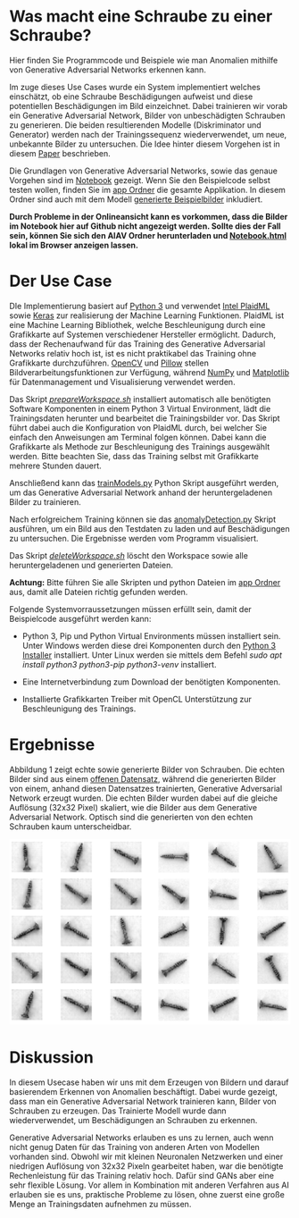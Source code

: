 # Was macht eine Schraube zu einer Schraube?

Hier finden Sie Programmcode und Beispiele wie man Anomalien mithilfe von Generative Adversarial Networks erkennen kann.

Im zuge dieses Use Cases wurde ein System implementiert welches einschätzt, ob eine Schraube Beschädigungen aufweist und diese potentiellen Beschädigungen im Bild einzeichnet. Dabei trainieren wir vorab ein Generative Adversarial Network, Bilder von unbeschädigten Schrauben zu generieren. Die beiden resultierenden Modelle (Diskriminator und Generator) werden nach der Trainingssequenz wiederverwendet, um neue, unbekannte Bilder zu untersuchen. Die Idee hinter diesem Vorgehen ist in diesem [Paper](https://link.springer.com/chapter/10.1007/978-3-319-59050-9_12) beschrieben.

Die Grundlagen von Generative Adversarial Networks, sowie das genaue Vorgehen sind im [Notebook](./Notebook.ipynb) gezeigt. Wenn Sie den Beispielcode selbst testen wollen, finden Sie im [app Ordner](./app) die gesamte Applikation. In diesem Ordner sind auch mit dem Modell [generierte Beispielbilder](./app/generatedExampleImages) inkludiert.

__Durch Probleme in der Onlineansicht kann es vorkommen, dass die Bilder im Notebook hier auf Github nicht angezeigt werden. Sollte dies der Fall sein, können Sie sich den AIAV Ordner herunterladen und [Notebook.html](Notebook.html) lokal im Browser anzeigen lassen.__


# Der Use Case

DIe Implementierung basiert auf [Python 3](https://docs.python.org/3/) und verwendet [Intel PlaidML](https://github.com/plaidml/plaidml) sowie [Keras](https://keras.io/) zur realisierung der Machine Learning Funktionen. PlaidML ist eine Machine Learning Bibliothek, welche Beschleunigung durch eine Grafikkarte auf Systemen verschiedener Hersteller ermöglicht. Dadurch, dass der Rechenaufwand für das Training des Generative Adversarial Networks relativ hoch ist, ist es nicht praktikabel das Training ohne Grafikkarte durchzuführen. [OpenCV](https://opencv.org/) und [Pillow](https://pillow.readthedocs.io/en/stable/) stellen Bildverarbeitungsfunktionen zur Verfügung, während [NumPy](https://numpy.org/) und [Matplotlib](https://matplotlib.org/) für Datenmanagement und Visualisierung verwendet werden.

Das Skript [*prepareWorkspace.sh*](./app/prepareWorkspace.sh) installiert automatisch alle benötigten Software Komponenten in einem Python 3 Virtual Environment, lädt die Trainingsdaten herunter und bearbeitet die Trainingsbilder vor. Das Skript führt dabei auch die Konfiguration von PlaidML durch, bei welcher Sie einfach den Anweisungen am Terminal folgen können. Dabei kann die Grafikkarte als Methode zur Beschleunigung des Trainings ausgewählt werden. Bitte beachten Sie, dass das Training selbst mit Grafikkarte mehrere Stunden dauert.


Anschließend kann das [trainModels.py](./app/trainModels.py) Python Skript ausgeführt werden, um das Generative Adversarial Network anhand der heruntergeladenen Bilder zu trainieren.

Nach erfolgreichem Training können sie das [anomalyDetection.py](./app/anomalyDetection.py) Skript ausführen, um ein Bild aus den Testdaten zu laden und auf Beschädigungen zu untersuchen. Die Ergebnisse werden vom Programm visualisiert.

Das Skript [*deleteWorkspace.sh*](./app/deleteWorkspace.sh) löscht den Workspace sowie alle heruntergeladenen und generierten Dateien.


__Achtung:__ Bitte führen Sie alle Skripten und python Dateien im [app Ordner](./app) aus, damit alle Dateien richtig gefunden werden.

Folgende Systemvorraussetzungen müssen erfüllt sein, damit der Beispielcode ausgeführt werden kann:

- Python 3, Pip und Python Virtual Environments müssen installiert sein. Unter Windows werden diese drei Komponenten durch den [Python 3 Installer](https://www.python.org/downloads/windows/) installiert. Unter Linux werden sie mittels dem Befehl *sudo apt install python3 python3-pip python3-venv* installiert.

- Eine Internetverbindung zum Download der benötigten Komponenten.

- Installierte Grafikkarten Treiber mit OpenCL Unterstützung zur Beschleunigung des Trainings.


# Ergebnisse

Abbildung 1 zeigt echte sowie generierte Bilder von Schrauben. Die echten Bilder sind aus einem [offenen Datensatz](https://www.mvtec.com/company/research/datasets/mvtec-ad), während die generierten Bilder von einem, anhand diesen Datensatzes trainierten, Generative Adversarial Network erzeugt wurden. Die echten Bilder wurden dabei auf die gleiche Auflösung (32x32 Pixel) skaliert, wie die Bilder aus dem Generative Adversarial Network. Optisch sind die generierten von den echten Schrauben kaum unterscheidbar.

![Abbildung 1](images/Abbildung1Vergleich.jpg)


# Diskussion

In diesem Usecase haben wir uns mit dem Erzeugen von Bildern und darauf basierendem Erkennen von Anomalien beschäftigt. Dabei wurde gezeigt, dass man ein Generative Adversarial Network trainieren kann, Bilder von Schrauben zu erzeugen. Das Trainierte Modell wurde dann wiederverwendet, um Beschädigungen an Schrauben zu erkennen.

Generative Adversarial Networks erlauben es uns zu lernen, auch wenn nicht genug Daten für das Training von anderen Arten von Modellen vorhanden sind. Obwohl wir mit kleinen Neuronalen Netzwerken und einer niedrigen Auflösung von 32x32 Pixeln gearbeitet haben, war die benötigte Rechenleistung für das Training relativ hoch. Dafür sind GANs aber eine sehr flexible Lösung. Vor allem in Kombination mit anderen Verfahren aus AI erlauben sie es uns, praktische Probleme zu lösen, ohne zuerst eine große Menge an Trainingsdaten aufnehmen zu müssen.

